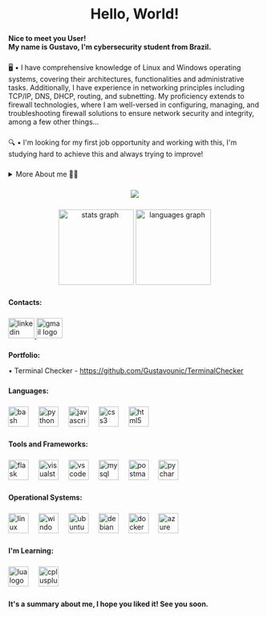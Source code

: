 <h1 align="center">Hello, World!</h1> 

###

<p align="left"><strong>Nice to meet you User!<br>My name is Gustavo, I'm cybersecurity student from Brazil.</strong><p>

###

<p align="left">🖥 • I have comprehensive knowledge of Linux and Windows operating systems, covering their architectures, functionalities and administrative tasks. Additionally, I have experience in networking principles including TCP/IP, DNS, DHCP, routing, and subnetting. My proficiency extends to firewall technologies, where I am well-versed in configuring, managing, and troubleshooting firewall solutions to ensure network security and integrity, among a few other things...</p>

###

<p align="left">🔍 •  I'm looking for my first job opportunity and working with this, I'm studying hard to achieve this and always trying to improve!</p>

###

<details> 
  <summary align="left">More About me 🙋‍♂️</summary>
  • I am 18 years old and a cybersecurity student, I am currently in my first semester learning about networks, Linux, Windows Server and Python for security, in addition to having intermediate knowledge of the English language;<br>
  • I also have knowledge of pen testing, which I took some courses to learn about, in addition to frequently testing my skills at PortSwigger and Tryhackme;<br>
  • I have knowledge of Python, Javascript, HTML, CSS, in addition to studying C++ and LUA;<br>
  • While studying, I learned about Linux and user management, Windows and Windows Server, Azure, and was studying to learn more about these tools and operating systems.<br>
  • Finally, I have knowledge of Linux and Windows systems, as well as always looking to learn more about the systems.<br>

</details>

###

<div align="center">
  <img src="https://user-images.githubusercontent.com/74038190/216649426-0c2ee152-84d8-4707-85c4-27a378d2f78a.gif">
</div>

###

<div align="center">
  <img src="https://github-readme-stats.vercel.app/api?username=Gustavounic&hide_title=false&hide_rank=false&show_icons=true&include_all_commits=true&count_private=true&disable_animations=false&theme=tokyonight&locale=en&hide_border=false&order=1" height="150" alt="stats graph"  />
  <img src="https://github-readme-stats.vercel.app/api/top-langs?username=Gustavounic&locale=en&hide_title=false&layout=compact&card_width=320&langs_count=5&theme=tokyonight&hide_border=false&order=2" height="150" alt="languages graph"/>
</div>

###

<p align="left"><strong>Contacts:</strong></h4>

###

<div align="left">
  <a href="https://www.linkedin.com/in/gustavo-ribeiro-9b2899267/" target="_blank">
    <img src="https://raw.githubusercontent.com/maurodesouza/profile-readme-generator/master/src/assets/icons/social/linkedin/default.svg" width="52" height="40" alt="linkedin logo"  />
  </a>
  <a href="mailto:gustavoribeirounic@gmail.com" target="_blank">
    <img src="https://raw.githubusercontent.com/maurodesouza/profile-readme-generator/master/src/assets/icons/social/gmail/default.svg" width="52" height="40" alt="gmail logo"  />
  </a>
</div>

###

<p align="left"><strong>Portfolio:</strong></p>

  • Terminal Checker - https://github.com/Gustavounic/TerminalChecker

###

<p align="left"><strong>Languages:</strong></p>

###

<div align="left">
  <img src="https://cdn.simpleicons.org/gnubash/4EAA25" height="40" alt="bash logo"  />
  <img width="12" />
  <img src="https://cdn.jsdelivr.net/gh/devicons/devicon/icons/python/python-original.svg" height="40" alt="python logo"  />
  <img width="12" />
  <img src="https://skillicons.dev/icons?i=js" height="40" alt="javascript logo"  />
  <img width="12" />
  <img src="https://cdn.simpleicons.org/css3/1572B6" height="40" alt="css3 logo"  />
  <img width="12" />
  <img src="https://cdn.simpleicons.org/html5/E34F26" height="40" alt="html5 logo"  />
</div>

###

<p align="left"><strong>Tools and Frameworks:</strong></p>

###

<div align="left">
  <img src="https://skillicons.dev/icons?i=flask" height="40" alt="flask logo"  />
  <img width="12" />
  <img src="https://cdn.simpleicons.org/visualstudio/5C2D91" height="40" alt="visualstudio logo"  />
  <img width="12" />
  <img src="https://cdn.jsdelivr.net/gh/devicons/devicon/icons/vscode/vscode-original.svg" height="40" alt="vscode logo"  />
  <img width="12" />
  <img src="https://cdn.simpleicons.org/mysql/4479A1" height="40" alt="mysql logo"  />
  <img width="12" />
  <img src="https://skillicons.dev/icons?i=postman" height="40" alt="postman logo"  />
  <img width="12" />
  <img src="https://cdn.jsdelivr.net/gh/devicons/devicon/icons/pycharm/pycharm-original.svg" height="40" alt="pycharm logo"  />
</div>

###

<p align="left"><strong>Operational Systems:</strong></p>

###

<div align="left">
  <img src="https://cdn.simpleicons.org/linux/FCC624" height="40" alt="linux logo"  />
  <img width="12" />
  <img src="https://cdn.jsdelivr.net/gh/devicons/devicon/icons/windows8/windows8-original.svg" height="40" alt="windows8 logo"  />
  <img width="12" />
  <img src="https://cdn.simpleicons.org/ubuntu/E95420" height="40" alt="ubuntu logo"  />
  <img width="12" />
  <img src="https://cdn.simpleicons.org/debian/A81D33" height="40" alt="debian logo"  />
  <img width="12" />
  <img src="https://cdn.simpleicons.org/docker/2496ED" height="40" alt="docker logo"  />
  <img width="12" />
  <img src="https://cdn.simpleicons.org/microsoftazure/0078D4" height="40" alt="azure logo"  />
</div>

###

<p align="left"><strong>I'm Learning:</strong></p>

###

<div align="left">
  <img src="https://cdn.simpleicons.org/lua/2C2D72" height="40" alt="lua logo"  />
  <img width="12" />
  <img src="https://cdn.simpleicons.org/c++/00599C" height="40" alt="cplusplus logo"  />
</div>

###
<p align="left"><strong>It's a summary about me, I hope you liked it! See you soon.</strong></p>
